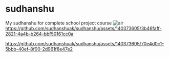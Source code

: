 # sudhanshu
My sudhanshu for complete school project course
![air](https://github.com/sudhanshuak/sudhanshu/assets/140373605/5d30df47-c05c-4869-b4ec-0851b08da92e)
https://github.com/sudhanshuak/sudhanshu/assets/140373605/3b46faff-2821-4a4b-b264-bbf50161cc0a

https://github.com/sudhanshuak/sudhanshu/assets/140373605/70e4d0c1-5bbb-40ef-8f00-2d961f8e47e2
